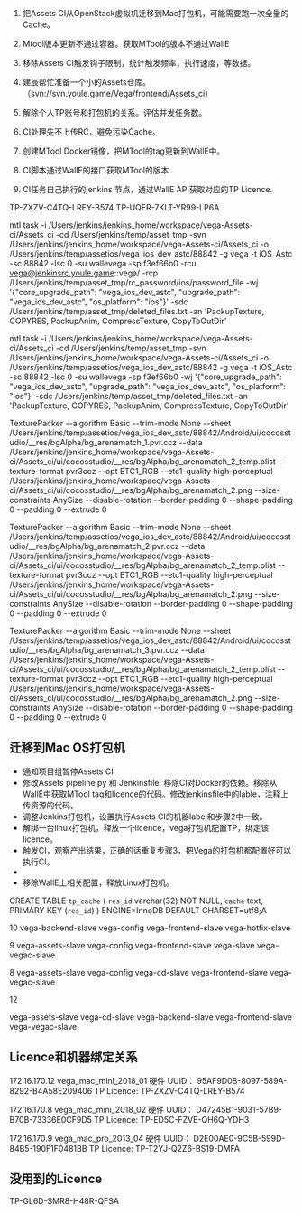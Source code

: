 1. 把Assets CI从OpenStack虚拟机迁移到Mac打包机，可能需要跑一次全量的Cache。
2. Mtool版本更新不通过容器。获取MTool的版本不通过WallE
3. 移除Assets CI触发钩子限制，统计触发频率，执行速度，等数据。
4. 建辰帮忙准备一个小的Assets仓库。（svn://svn.youle.game/Vega/frontend/Assets_ci）
5. 解除个人TP账号和打包机的关系。评估并发任务数。
6. CI处理先不上传RC，避免污染Cache。

1. 创建MTool Docker镜像，把MTool的tag更新到WallE中。
2. CI脚本通过WallE的接口获取MTool的版本
3. CI任务自己执行的jenkins 节点，通过WallE API获取对应的TP Licence.


TP-ZXZV-C4TQ-LREY-B574
TP-UQER-7KLT-YR99-LP6A

mtl task -i /Users/jenkins/jenkins_home/workspace/vega-Assets-ci/Assets_ci -cd /Users/jenkins/temp/asset_tmp -svn /Users/jenkins/jenkins_home/workspace/vega-Assets-ci/Assets_ci -o /Users/jenkins/temp/assetios/vega_ios_dev_astc/88842 -g vega -t iOS_Astc -sc 88842 -lsc 0 -su wallevega -sp f3ef66b0 -rcu vega@jenkinsrc.youle.game::vega/ -rcp /Users/jenkins/temp/asset_tmp/rc_password/ios/password_file -wj '{"core_upgrade_path": "vega_ios_dev_astc", "upgrade_path": "vega_ios_dev_astc", "os_platform": "ios"}' -sdc /Users/jenkins/temp/asset_tmp/deleted_files.txt -an 'PackupTexture, COPYRES, PackupAnim, CompressTexture, CopyToOutDir'

mtl task -i /Users/jenkins/jenkins_home/workspace/vega-Assets-ci/Assets_ci -cd /Users/jenkins/temp/asset_tmp -svn /Users/jenkins/jenkins_home/workspace/vega-Assets-ci/Assets_ci -o /Users/jenkins/temp/assetios/vega_ios_dev_astc/88842 -g vega -t iOS_Astc -sc 88842 -lsc 0 -su wallevega -sp f3ef66b0 -wj '{"core_upgrade_path": "vega_ios_dev_astc", "upgrade_path": "vega_ios_dev_astc", "os_platform": "ios"}' -sdc /Users/jenkins/temp/asset_tmp/deleted_files.txt -an 'PackupTexture, COPYRES, PackupAnim, CompressTexture, CopyToOutDir'

TexturePacker --algorithm Basic --trim-mode None --sheet /Users/jenkins/temp/assetios/vega_ios_dev_astc/88842/Android/ui/cocosstudio/__res/bgAlpha/bg_arenamatch_1.pvr.ccz --data /Users/jenkins/jenkins_home/workspace/vega-Assets-ci/Assets_ci/ui/cocosstudio/__res/bgAlpha/bg_arenamatch_2_temp.plist --texture-format pvr3ccz --opt ETC1_RGB --etc1-quality high-perceptual /Users/jenkins/jenkins_home/workspace/vega-Assets-ci/Assets_ci/ui/cocosstudio/__res/bgAlpha/bg_arenamatch_2.png --size-constraints AnySize --disable-rotation --border-padding 0 --shape-padding 0 --padding 0 --extrude 0

TexturePacker --algorithm Basic --trim-mode None --sheet /Users/jenkins/temp/assetios/vega_ios_dev_astc/88842/Android/ui/cocosstudio/__res/bgAlpha/bg_arenamatch_2.pvr.ccz --data /Users/jenkins/jenkins_home/workspace/vega-Assets-ci/Assets_ci/ui/cocosstudio/__res/bgAlpha/bg_arenamatch_2_temp.plist --texture-format pvr3ccz --opt ETC1_RGB --etc1-quality high-perceptual /Users/jenkins/jenkins_home/workspace/vega-Assets-ci/Assets_ci/ui/cocosstudio/__res/bgAlpha/bg_arenamatch_2.png --size-constraints AnySize --disable-rotation --border-padding 0 --shape-padding 0 --padding 0 --extrude 0

TexturePacker --algorithm Basic --trim-mode None --sheet /Users/jenkins/temp/assetios/vega_ios_dev_astc/88842/Android/ui/cocosstudio/__res/bgAlpha/bg_arenamatch_3.pvr.ccz --data /Users/jenkins/jenkins_home/workspace/vega-Assets-ci/Assets_ci/ui/cocosstudio/__res/bgAlpha/bg_arenamatch_2_temp.plist --texture-format pvr3ccz --opt ETC1_RGB --etc1-quality high-perceptual /Users/jenkins/jenkins_home/workspace/vega-Assets-ci/Assets_ci/ui/cocosstudio/__res/bgAlpha/bg_arenamatch_2.png --size-constraints AnySize --disable-rotation --border-padding 0 --shape-padding 0 --padding 0 --extrude 0


## 迁移到Mac OS打包机

* 通知项目组暂停Assets CI
* 修改Assets pipeline.py 和 Jenkinsfile, 移除CI对Docker的依赖。移除从WallE中获取MTool tag和licence的代码。修改jenkinsfile中的lable，注释上传资源的代码。
* 调整Jenkins打包机，设置执行Assets CI的机器label和步骤2中一致。
* 解绑一台linux打包机，释放一个licence，vega打包机配置TP，绑定该licence。
* 触发CI，观察产出结果，正确的话重复步骤3，把Vega的打包机都配置好可以执行CI。
* 
* 移除WallE上相关配置，释放Linux打包机。


CREATE TABLE `tp_cache` (
  `res_id` varchar(32) NOT NULL,
  `cache` text,
  PRIMARY KEY (`res_id`)
) ENGINE=InnoDB DEFAULT CHARSET=utf8;A

10 
vega-backend-slave vega-config vega-frontend-slave vega-hotfix-slave

9
vega-assets-slave vega-config vega-frontend-slave vega-slave vega-vegac-slave

8
vega-assets-slave vega-config vega-cd-slave vega-frontend-slave vega-vegac-slave 

12

vega-assets-slave vega-cd-slave vega-backend-slave  vega-frontend-slave vega-vegac-slave


## Licence和机器绑定关系

172.16.170.12
vega_mac_mini_2018_01
硬件 UUID：	95AF9D0B-8097-589A-8292-B4A58E209406
TP Licence: TP-ZXZV-C4TQ-LREY-B574

172.16.170.8
vega_mac_mini_2018_02
硬件 UUID：	D47245B1-9031-57B9-B70B-73336E0CF9D5
TP Licence: TP-ED5C-FZVE-QH6Q-YDH3

172.16.170.9
vega_mac_pro_2013_04
硬件 UUID：	D2E00AE0-9C5B-599D-84B5-190F1F0481BB
TP Licence: TP-T2YJ-Q2Z6-BS19-DMFA

## 没用到的Licence

TP-GL6D-SMR8-H48R-QFSA